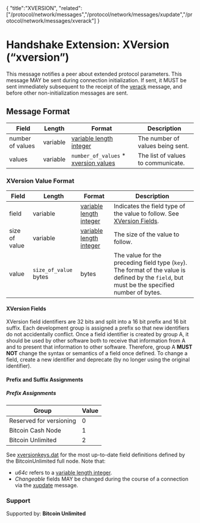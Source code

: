 <div class="cwikmeta">{
"title":"XVERSION",
"related":["/protocol/network/messages","/protocol/network/messages/xupdate","/protocol/network/messages/xverack"]
}</div>

# Handshake Extension: XVersion (“xversion”) 

This message notifies a peer about extended protocol parameters.  This message MAY be sent during connection initialization.  If sent, it MUST be sent immediately subsequent to the receipt of the [verack](/protocol/network/messages/verack.md) message, and before other non-initialization messages are sent.

## Message Format

| Field | Length | Format | Description |
|--|--|--|--|
| number of values | variable | [variable length integer](/protocol/formats/variable-length-integer) | The number of values being sent. |
| values | variable | `number_of_values` * [xversion values](#xversion-value-format) | The list of values to communicate. |

### XVersion Value Format

| Field | Length | Format | Description |
|--|--|--|--|
| field | variable | [variable length integer](/protocol/formats/variable-length-integer) | Indicates the field type of the value to follow.  See [XVersion Fields](#xversion-fields). |
| size of value | variable | [variable length integer](/protocol/formats/variable-length-integer) | The size of the value to follow. |
| value | `size_of_value` bytes | bytes | The value for the preceding field type (`key`).  The format of the value is defined by the `field`, but must be the specified number of bytes.  |

#### XVersion Fields

XVersion field identifiers are 32 bits and split into a 16 bit prefix and 16 bit suffix.  Each development group is assigned a prefix so that new identifiers do not accidentally conflict.  Once a field identifier is created by group A, it should be used by other software both to receive that information from A and to present that information to other software.  Therefore, group A **MUST NOT** change the syntax or semantics of a field once defined.  To change a field, create a new identifier and deprecate (by no longer using the original identifier).

#### Prefix and Suffix Assignments

##### Prefix Assignments
|    Group                | Value |
|-------------------------|-------|
| Reserved for versioning |   0   |
| Bitcoin Cash Node       |   1   |
| Bitcoin Unlimited       |   2   |

See [xversionkeys.dat](https://github.com/BitcoinUnlimited/BitcoinUnlimited/blob/bucash1.7.0.0/src/xversionkeys.dat) for the most up-to-date field definitions defined by the BitcoinUnlimited full node.
Note that:
* *u64c* refers to a [variable length integer](/protocol/formats/variable-length-integer).
* *Changeable* fields MAY be changed during the course of a connection via the [xupdate](/protocol/network/messages/xupdate) message.

### Support

Supported by: **Bitcoin Unlimited**
